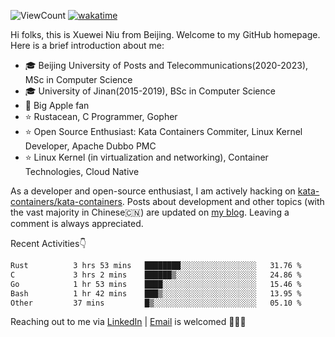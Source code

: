 ![ViewCount](https://views.whatilearened.today/views/github/<justxuewei>/<justxuewei>.svg) [![wakatime](https://wakatime.com/badge/user/018eae19-2c35-4919-be43-56bc26b446d9.svg)](https://wakatime.com/@018eae19-2c35-4919-be43-56bc26b446d9)

Hi folks, this is Xuewei Niu from Beijing. Welcome to my GitHub homepage. Here is a brief introduction about me:

- 🎓 Beijing University of Posts and Telecommunications(2020-2023), MSc in Computer Science
- 🎓 University of Jinan(2015-2019), BSc in Computer Science
- 📱 Big Apple fan
- ⭐️ Rustacean, C Programmer, Gopher
- ⭐️ Open Source Enthusiast: Kata Containers Commiter, Linux Kernel Developer, Apache Dubbo PMC
- ⭐ Linux Kernel (in virtualization and networking), Container Technologies, Cloud Native

As a developer and open-source enthusiast, I am actively hacking on [kata-containers/kata-containers](https://github.com/kata-containers/kata-containers). Posts about development and other topics (with the vast majority in Chinese🇨🇳) are updated on [my blog](https://nxw.name). Leaving a comment is always appreciated.

Recent Activities👇

<!--START_SECTION:waka-->

```txt
Rust          3 hrs 53 mins   ████████░░░░░░░░░░░░░░░░░   31.76 %
C             3 hrs 2 mins    ██████▒░░░░░░░░░░░░░░░░░░   24.86 %
Go            1 hr 53 mins    ████░░░░░░░░░░░░░░░░░░░░░   15.46 %
Bash          1 hr 42 mins    ███▒░░░░░░░░░░░░░░░░░░░░░   13.95 %
Other         37 mins         █▒░░░░░░░░░░░░░░░░░░░░░░░   05.10 %
```

<!--END_SECTION:waka-->

Reaching out to me via [LinkedIn](https://www.linkedin.com/in/justxuewei) | [Email](mailto:justxuewei@apache.org) is welcomed 🤟🤟🤟
